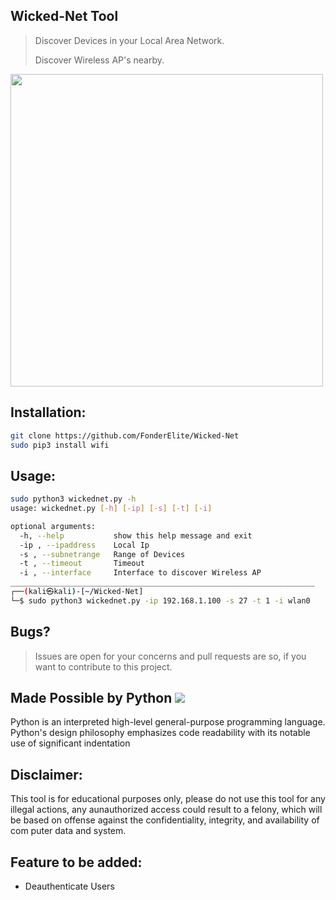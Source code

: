 ## Wicked-Net Tool
> Discover Devices in your Local Area Network.
>
> Discover Wireless AP's nearby.
<img src="https://img.wonderhowto.com/img/33/51/63658241268910/0/hack-wi-fi-stealing-wi-fi-passwords-with-evil-twin-attack.1280x600.jpg" width=500px>

## Installation:
```bash
git clone https://github.com/FonderElite/Wicked-Net
sudo pip3 install wifi
```
## Usage:
```bash
sudo python3 wickednet.py -h                                  
usage: wickednet.py [-h] [-ip] [-s] [-t] [-i]

optional arguments:
  -h, --help           show this help message and exit
  -ip , --ipaddress    Local Ip
  -s , --subnetrange   Range of Devices
  -t , --timeout       Timeout
  -i , --interface     Interface to discover Wireless AP
____________________________________________________________________
┌──(kali㉿kali)-[~/Wicked-Net]
└─$ sudo python3 wickednet.py -ip 192.168.1.100 -s 27 -t 1 -i wlan0
```
## Bugs?
>Issues are open for your concerns and pull requests are so, if you want to contribute to this project.

## Made Possible by Python <img src="https://camo.githubusercontent.com/24303cd2424a9a9c092cb6f3108ae66c45d827c3bb8cac57c93c1831c058e43f/68747470733a2f2f696d672e69636f6e73382e636f6d2f636f6c6f722f34382f3030303030302f707974686f6e2e706e67">
<p>Python is an interpreted high-level general-purpose programming language. Python's design philosophy emphasizes code readability with its notable use of significant indentation</p>

## Disclaimer:
This tool is for educational purposes only, please do not use this tool for any illegal actions, any aunauthorized access could result to a felony, which will be based on offense against the confidentiality, integrity, and availability of com puter data and system.

## Feature to be added:
- Deauthenticate Users



